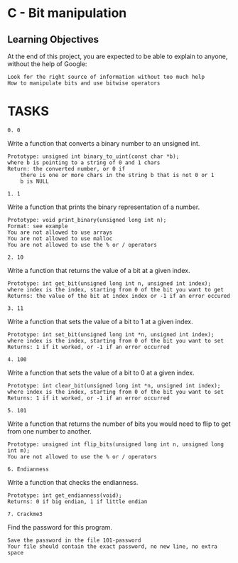 # C - Bit manipulation

## Learning Objectives
At the end of this project, you are expected to be able to explain to anyone, without the help of Google:

    Look for the right source of information without too much help
    How to manipulate bits and use bitwise operators

# TASKS
	0. 0 
Write a function that converts a binary number to an unsigned int.

    Prototype: unsigned int binary_to_uint(const char *b);
    where b is pointing to a string of 0 and 1 chars
    Return: the converted number, or 0 if
        there is one or more chars in the string b that is not 0 or 1
        b is NULL

	1. 1 
Write a function that prints the binary representation of a number.

    Prototype: void print_binary(unsigned long int n);
    Format: see example
    You are not allowed to use arrays
    You are not allowed to use malloc
    You are not allowed to use the % or / operators

	2. 10 
Write a function that returns the value of a bit at a given index.

    Prototype: int get_bit(unsigned long int n, unsigned int index);
    where index is the index, starting from 0 of the bit you want to get
    Returns: the value of the bit at index index or -1 if an error occured

	3. 11 
Write a function that sets the value of a bit to 1 at a given index.

    Prototype: int set_bit(unsigned long int *n, unsigned int index);
    where index is the index, starting from 0 of the bit you want to set
    Returns: 1 if it worked, or -1 if an error occurred

	4. 100 
Write a function that sets the value of a bit to 0 at a given index.

    Prototype: int clear_bit(unsigned long int *n, unsigned int index);
    where index is the index, starting from 0 of the bit you want to set
    Returns: 1 if it worked, or -1 if an error occurred

	5. 101 
Write a function that returns the number of bits you would need to flip to get from one number to another.

    Prototype: unsigned int flip_bits(unsigned long int n, unsigned long int m);
    You are not allowed to use the % or / operators

	6. Endianness 
Write a function that checks the endianness.

    Prototype: int get_endianness(void);
    Returns: 0 if big endian, 1 if little endian

	7. Crackme3 
Find the password for this program.

    Save the password in the file 101-password
    Your file should contain the exact password, no new line, no extra space
